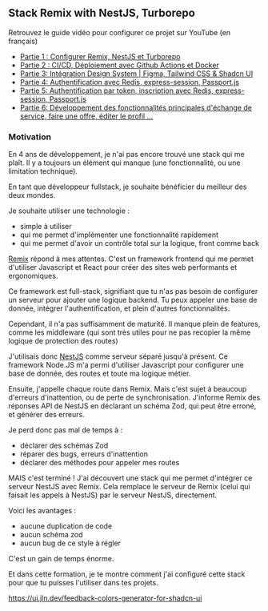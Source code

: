 ## Stack Remix with NestJS, Turborepo

Retrouvez le guide vidéo pour configurer ce projet sur YouTube (en français)

- [Partie 1 : Configurer Remix, NestJS et Turborepo](https://www.youtube.com/watch?v=yv96ar6XNnU&list=PL2TfCPpDwZVTQr3Ox9KT0Ex2D-QajUyhM&index=1)
- [Partie 2 : CI/CD, Déploiement avec Github Actions et Docker](https://www.youtube.com/watch?v=KCMFcHTYf9o&list=PL2TfCPpDwZVTQr3Ox9KT0Ex2D-QajUyhM&index=2)
- [Partie 3: Intégration Design System | Figma, Tailwind CSS & Shadcn UI](https://www.youtube.com/watch?v=GWfZewdFx4o&list=PL2TfCPpDwZVTQr3Ox9KT0Ex2D-QajUyhM&index=3)
- [Partie 4: Authentification avec Redis, express-session, Passport.js](https://youtu.be/SyuXRIbECEY?list=PL2TfCPpDwZVTQr3Ox9KT0Ex2D-QajUyhM)
- [Partie 5: Authentification par token, inscription avec Redis, express-session, Passport.js](https://youtu.be/k6KrmuVgvec)
- [Partie 6: Développement des fonctionnalités principales d'échange de service, faire une offre, éditer le profil ...](https://youtu.be/0C4Xh1x7flY)

### Motivation

En 4 ans de développement, je n'ai pas encore trouvé une stack qui me plaît. Il y a toujours un élément qui manque (une fonctionnalité, ou une limitation technique). 

En tant que développeur fullstack, je souhaite bénéficier du meilleur des deux mondes.

Je souhaite utiliser une technologie : 
- simple à utiliser
- qui me permet d'implémenter une fonctionnalité rapidement
- qui me permet d'avoir un contrôle total sur la logique, front comme back

[Remix](https://remix.run) répond à mes attentes. C'est un framework frontend qui me permet d'utiliser Javascript et React pour créer des sites web performants et ergonomiques.

Ce framework est full-stack, signifiant que tu n'as pas besoin de configurer un serveur pour ajouter une logique backend. Tu peux appeler une base de donnée, intégrer l'authentification, et plein d'autres fonctionnalités.

Cependant, il n'a pas suffisamment de maturité. Il manque plein de features, comme les middleware (qui sont très utiles pour ne pas recopier la même logique de protection des routes)

J'utilisais donc [NestJS](https://nestjs.com/) comme serveur séparé jusqu'à présent. Ce framework Node.JS m'a permi d'utiliser Javascript pour configurer une base de donnée, des routes et toute ma logique métier.

Ensuite, j'appelle chaque route dans Remix. Mais c'est sujet à beaucoup d'erreurs d'inattention, ou de perte de synchronisation. J'informe Remix des réponses API de NestJS en déclarant un schéma Zod, qui peut être erroné, et générer des erreurs.

Je perd donc pas mal de temps à :
- déclarer des schémas Zod
- réparer des bugs, erreurs d'inattention
- déclarer des méthodes pour appeler mes routes

MAIS c'est terminé ! J'ai découvert une stack qui me permet d'intégrer ce serveur NestJS avec Remix. Cela remplace le serveur de Remix (celui qui faisait les appels à NestJS) par le serveur NestJS, directement.

Voici les avantages :
- aucune duplication de code
- aucun schéma zod
- aucun bug de ce style à régler

C'est un gain de temps énorme.

Et dans cette formation, je te montre comment j'ai configuré cette stack pour que tu puisses l'utiliser dans tes projets.




https://ui.jln.dev/feedback-colors-generator-for-shadcn-ui
